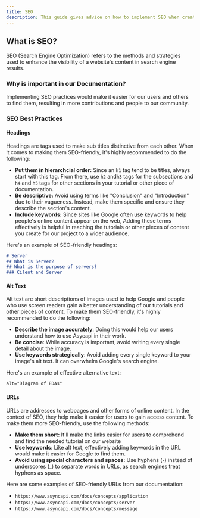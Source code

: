 ```yaml
---
title: SEO
description: This guide gives advice on how to implement SEO when creating tutorials for our project.
---
```


## What is SEO?

SEO (Search Engine Optimization) refers to the methods and strategies used to enhance the visibility of a website's content in search engine results.

### Why is important in our Documentation?

Implementing SEO practices would make it easier for our users and others to find them, resulting in more contributions and people to our community.  

### SEO Best Practices  

#### Headings

Headings are tags used to make sub titles distinctive from each other. When it comes to making them SEO-friendly, it's highly recommended to do the following:

- **Put them in hierarchcial order:** Since an `h1` tag tend to be titles, always start with this tag. From there, use `h2` and`h3` tags for the subsections and `h4` and `h5` tags for other sections in your tutorial or other piece of documentation.
- **Be descriptive:** Avoid using terms like "Conclusion" and "Introduction" due to their vagueness. Instead, make them specific and ensure they describe the section's content.
- **Include keywords:** Since sites like Google often use keywords to help people's online content appear on the web, Adding these terms effectively is helpful in reaching the tutorials or other pieces of content you create for our project to a wider audience.

Here's an example of SEO-friendly headings:

```md
# Server 
## What is Server?
## What is the purpose of servers?
### Cilent and Server
```

#### Alt Text

Alt text are short descriptions of images used to help Google and people who use screen readers gain a better understanding of our tutorials and other pieces of content. To make them SEO-friendly, it's highly recommended to do the following:

- **Describe the image accurately**:  Doing this would help our users understand how to use Asycapi in their work.
- **Be concise**: While accuracy is important, avoid writing every single detail about the image.
- **Use keywords strategically**: Avoid adding every single keyword to your image's alt text. It can overwhelm Google's search engine.

Here's an example of effective alternative text:

```html
alt="Diagram of EDAs"
```

#### URLs

URLs are addresses to webpages and other forms of online content. In the context of SEO, they help make it easier for users to gain access content. To make them more SEO-friendly, use the following methods:

- **Make them short:** It'll make the links easier for users to comprehend and find the needed tutorial on our website
- **Use keywords**: Like alt text, effectively adding keywords in the URL would make it easier for Google to find them.
- **Avoid using special characters and spaces:** Use hyphens (-) instead of underscores (_) to separate words in URLs, as search engines treat hyphens as space.

Here are some examples of SEO-friendly URLs from our documentation:
- `https://www.asyncapi.com/docs/concepts/application`
- `https://www.asyncapi.com/docs/concepts/server`
- `https://www.asyncapi.com/docs/concepts/message`

